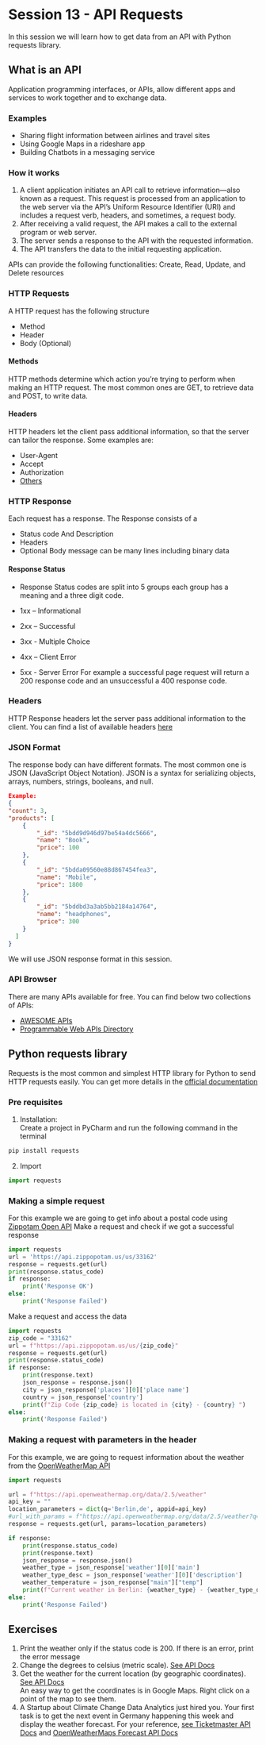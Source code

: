 # Session 13 - API Requests
In this session we will learn how to get data from an API with Python requests library.
## What is an API
Application programming interfaces, or APIs, allow different apps and services to work together and to exchange data.
### Examples
- Sharing flight information between airlines and travel sites
- Using Google Maps in a rideshare app
- Building Chatbots in a messaging service

### How it works

1. A client application initiates an API call to retrieve information—also known as a request. This request is processed from an application to the web server via the API’s Uniform Resource Identifier (URI) and includes a request verb, headers, and sometimes, a request body.
2. After receiving a valid request, the API makes a call to the external program or web server.
3. The server sends a response to the API with the requested information.
4. The API transfers the data to the initial requesting application.

APIs can provide the following functionalities: Create, Read, Update, and Delete resources

### HTTP Requests
A HTTP request has the following structure
- Method
- Header
- Body (Optional)
#### Methods
HTTP methods determine which action you’re trying to perform when making an HTTP request.
The most common ones are GET, to retrieve data and POST, to write data.

#### Headers
HTTP headers let the client pass additional information, so that the server can tailor the response. Some examples are:
- User-Agent
- Accept
- Authorization
- [Others](https://developer.mozilla.org/en-US/docs/Glossary/Request_header)
### HTTP Response
Each request has a response. The Response consists of a

- Status code And Description
- Headers
- Optional Body message can be many lines including binary data
#### Response Status ####
- Response Status codes are split into 5 groups each group has a meaning and a three digit code.

- 1xx – Informational
- 2xx – Successful
- 3xx - Multiple Choice
- 4xx – Client Error
- 5xx - Server Error
For example a successful page request will return a 200 response code and an unsuccessful a 400 response code.
### Headers
HTTP Response headers let the server pass additional information to the client. You can find a list of available headers [here](https://developer.mozilla.org/en-US/docs/Glossary/Response_header)
### JSON Format
The response body can have different formats. The most common one is JSON (JavaScript Object Notation).
JSON is a syntax for serializing objects, arrays, numbers, strings, booleans, and null.
```JSON
Example:
{
"count": 3,
"products": [
    {
        "_id": "5bdd9d946d97be54a4dc5666",
        "name": "Book",
        "price": 100
    },
    {
        "_id": "5bdda09560e88d867454fea3",
        "name": "Mobile",
        "price": 1800
    },
    {
        "_id": "5bddbd3a3ab5bb2184a14764",
        "name": "headphones",
        "price": 300
    }
  ]
}
```
We will use JSON response format in this session.
### API Browser ###
There are many APIs available for free. You can find below two collections of APIs:
- [AWESOME APIs](https://github.com/TonnyL/Awesome_APIs) 
- [Programmable Web APIs Directory](https://www.programmableweb.com/apis/directory?page=1)

## Python requests library
Requests is the most common and simplest HTTP library for Python to send HTTP requests easily. You can get more details in the [official documentation](https://docs.python-requests.org/en/latest/) <br/>
### Pre requisites ###
1. Installation: <br/>
Create a project in PyCharm and run the following command in the terminal 
```python
pip install requests
```
2. Import
```python
import requests
```
### Making a simple request ###
For this example we are going to get info about a postal code using [Zippotam Open API](https://api.zippopotam.us/)
Make a request and check if we got a successful response
```python
import requests
url = 'https://api.zippopotam.us/us/33162'
response = requests.get(url)
print(response.status_code)
if response:
    print('Response OK')
else:
    print('Response Failed')
```
Make a request and access the data
```python
import requests
zip_code = "33162"
url = f"https://api.zippopotam.us/us/{zip_code}"
response = requests.get(url)
print(response.status_code)
if response:
    print(response.text)
    json_response = response.json()
    city = json_response['places'][0]['place name']
    country = json_response['country']
    print(f"Zip Code {zip_code} is located in {city} - {country} ")
else:
    print('Response Failed')
```

### Making a request with parameters in the header ###
For this example, we are going to request information about the weather from the [OpenWeatherMap API](https://openweathermap.org/api)
```python
import requests

url = f"https://api.openweathermap.org/data/2.5/weather"
api_key = ""
location_parameters = dict(q='Berlin,de', appid=api_key)
#url_with_params = f"https://api.openweathermap.org/data/2.5/weather?q=Berlin,de&appid={api_key}"
response = requests.get(url, params=location_parameters)

if response:
    print(response.status_code)
    print(response.text)
    json_response = response.json()
    weather_type = json_response['weather'][0]['main']
    weather_type_desc = json_response['weather'][0]['description']
    weather_temperature = json_response["main"]["temp"]
    print(f"Current weather in Berlin: {weather_type} - {weather_type_desc} - {weather_temperature}º")
else:
    print('Response Failed')
```
## Exercises
1. Print the weather only if the status code is 200. If there is an error, print the error message
2. Change the degrees to celsius (metric scale). [See API Docs]("https://openweathermap.org/current")
3. Get the weather for the current location (by geographic coordinates). [See API Docs]("https://openweathermap.org/current") <br/>
An easy way to get the coordinates is in Google Maps. Right click on a point of the map to see them.
4. A Startup about Climate Change Data Analytics just hired you. Your first task is to get the next event in Germany happening this week and display the weather forecast. For your reference, [see Ticketmaster API Docs]("https://developer.ticketmaster.com/products-and-docs/apis/discovery-api/v2/") and [OpenWeatherMaps Forecast API Docs]("https://openweathermap.org/forecast16")